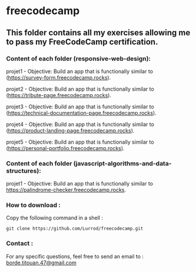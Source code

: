 # freecodecamp


## This folder contains all my exercises allowing me to pass my FreeCodeCamp certification.


### Content of each folder (responsive-web-design):


projet1 - Objective: Build an app that is functionally similar to (https://survey-form.freecodecamp.rocks).

projet2 - Objective: Build an app that is functionally similar to (https://tribute-page.freecodecamp.rocks).

projet3 - Objective: Build an app that is functionally similar to (https://technical-documentation-page.freecodecamp.rocks).

projet4 - Objective: Build an app that is functionally similar to (https://product-landing-page.freecodecamp.rocks).

projet5 - Objective: Build an app that is functionally similar to (https://personal-portfolio.freecodecamp.rocks).


### Content of each folder (javascript-algorithms-and-data-structures):

projet1 - Objective: Build an app that is functionally similar to https://palindrome-checker.freecodecamp.rocks.

### How to download :

Copy the following command in a shell :

```
git clone https://github.com/Lurrod/freecodecamp.git
```

### Contact :

For any specific questions, feel free to send an email to : [borde.titouan.47@gmail.com](mailto:borde.titouan.47@gmail.com)
